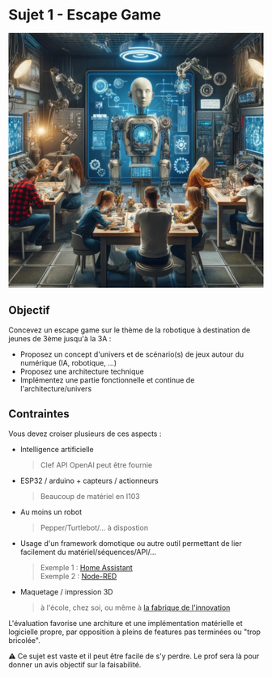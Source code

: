 # Sujet 1 - Escape Game

![](img/escape_game.png)

## Objectif
Concevez un escape game sur le thème de la robotique à destination de jeunes de 3ème jusqu'à la 3A :
- Proposez un concept d'univers et de scénario(s) de jeux autour du numérique (IA, robotique, ...)
- Proposez une architecture technique
- Implémentez une partie fonctionnelle et continue de l'architecture/univers


## Contraintes
Vous devez croiser plusieurs de ces aspects :
- Intelligence artificielle
    > Clef API OpenAI peut être fournie
- ESP32 / arduino + capteurs / actionneurs
    > Beaucoup de matériel en I103
- Au moins un robot 
    > Pepper/Turtlebot/... à dispostion
- Usage d'un framework domotique ou autre outil permettant de lier facilement du matériel/séquences/API/...
    > Exemple 1 : [Home Assistant](https://www.home-assistant.io/)  
    > Exemple 2 : [Node-RED](https://nodered.org/)
- Maquetage / impression 3D  
    > à l'école, chez soi, ou même à [la fabrique de l'innovation](https://fabriqueinnovation.universite-lyon.fr/)
    
L'évaluation favorise une architure et une implémentation matérielle et logicielle propre, par opposition à pleins de features pas terminées ou "trop bricolée".

:warning: Ce sujet est vaste et il peut être facile de s'y perdre. Le prof sera là pour donner un avis objectif sur la faisabilité. 